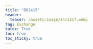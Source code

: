 ```yaml
---
title: "DD2415"
header:
  teaser: /assets/image/24/1217.webp
tag: Exchange
katex: True
toc: true
toc_sticky: true
---
```

